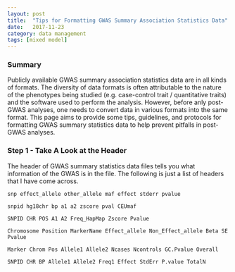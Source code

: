 ```yaml
---
layout: post
title:  "Tips for Formatting GWAS Summary Association Statistics Data"
date:   2017-11-23
category: data management
tags: [mixed model]
---
```


<script type="text/javascript" async
src="https://cdn.mathjax.org/mathjax/latest/MathJax.js?config=TeX-MML-AM_CHTML">
</script>

### Summary

Publicly available GWAS summary association statistics data are in all kinds
of formats. The diversity of data formats is often attributable to the nature
of the phenotypes being studied (e.g. case-control trait / quantitative traits)
and the software used to perform the analysis. However, before anly post-GWAS
analyses, one needs to convert data in various formats into the same format.
This page aims to provide some tips, guidelines, and protocols for formatting
GWAS summary statistics data to help prevent pitfalls in post-GWAS analyses.

### Step 1 - Take A Look at the Header

The header of GWAS summary statistics data files tells you what information
of the GWAS is in the file. The following is just a list of headers that I have
come across.

```
snp effect_allele other_allele maf effect stderr pvalue

snpid hg18chr bp a1 a2 zscore pval CEUmaf

SNPID CHR POS A1 A2 Freq_HapMap Zscore Pvalue

Chromosome Position MarkerName Effect_allele Non_Effect_allele Beta SE Pvalue

Marker Chrom Pos Allele1 Allele2 Ncases Ncontrols GC.Pvalue Overall

SNPID CHR BP Allele1 Allele2 Freq1 Effect StdErr P.value TotalN
```
